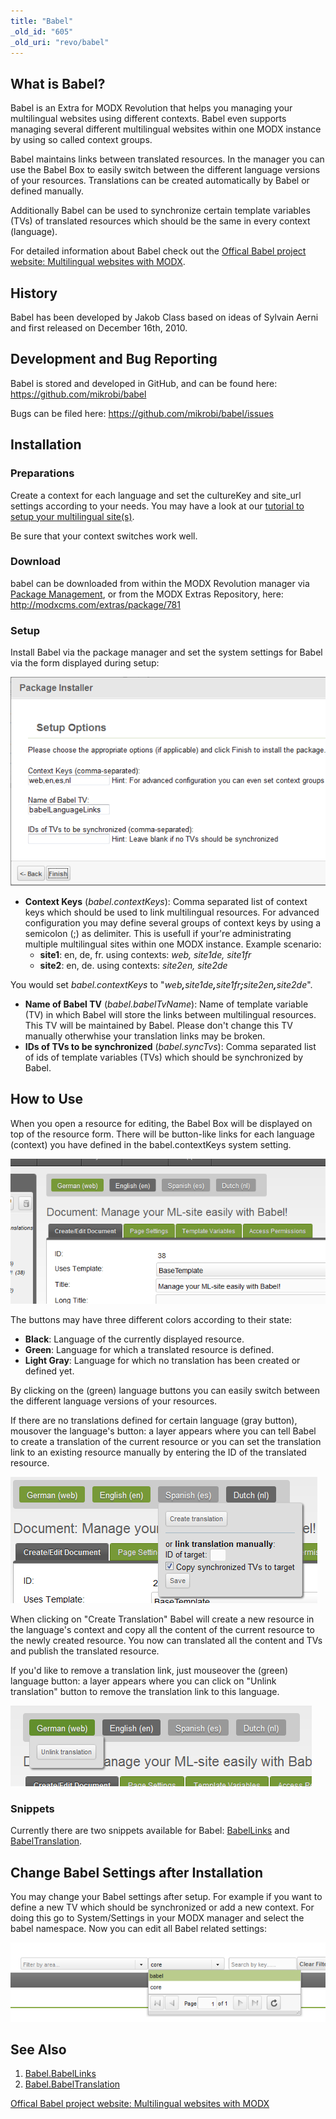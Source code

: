 ```yaml
---
title: "Babel"
_old_id: "605"
_old_uri: "revo/babel"
---
```


## What is Babel?

Babel is an Extra for MODX Revolution that helps you managing your multilingual websites using different contexts. Babel even supports managing several different multilingual websites within one MODX instance by using so called context groups.

Babel maintains links between translated resources. In the manager you can use the Babel Box to easily switch between the different language versions of your resources. Translations can be created automatically by Babel or defined manually.

Additionally Babel can be used to synchronize certain template variables (TVs) of translated resources which should be the same in every context (language).

For detailed information about Babel check out the [Offical Babel project website: Multilingual websites with MODX](http://www.multilingual-modx.com/).

## History

Babel has been developed by Jakob Class based on ideas of Sylvain Aerni and first released on December 16th, 2010.

## Development and Bug Reporting

Babel is stored and developed in GitHub, and can be found here: <https://github.com/mikrobi/babel>

Bugs can be filed here: <https://github.com/mikrobi/babel/issues>

## Installation

### Preparations

Create a context for each language and set the cultureKey and site\_url settings according to your needs. You may have a look at our [tutorial to setup your multilingual site(s)](http://www.multilingual-modx.com/blog/2011/multilingual-websites-with-modx-and-babel.html).

Be sure that your context switches work well.

### Download

babel can be downloaded from within the MODX Revolution manager via [Package Management](building-sites/extras "Package Management"), or from the MODX Extras Repository, here: <http://modxcms.com/extras/package/781>

### Setup

Install Babel via the package manager and set the system settings for Babel via the form displayed during setup:

![](babel-setup.png)

- **Context Keys** (_babel.contextKeys_): Comma separated list of context keys which should be used to link multilingual resources.
  For advanced configuration you may define several groups of context keys by using a semicolon (;) as delimiter. This is usefull if your're administrating multiple multilingual sites within one MODX instance.
  Example scenario:
    - **site1**: en, de, fr. using contexts: _web, site1de, site1fr_
    - **site2**: en, de. using contexts: _site2en, site2de_

You would set _babel.contextKeys_ to "_web_**_,_**_site1de_**_,_**_site1fr_**_;_**_site2en_**_,_**_site2de_".

- **Name of Babel TV** (_babel.babelTvName_): Name of template variable (TV) in which Babel will store the links between multilingual resources. This TV will be maintained by Babel. Please don't change this TV manually otherwhise your translation links may be broken.
- **IDs of TVs to be synchronized** (_babel.syncTvs_): Comma separated list of ids of template variables (TVs) which should be synchronized by Babel.

## How to Use

When you open a resource for editing, the Babel Box will be displayed on top of the resource form. There will be button-like links for each language (context) you have defined in the babel.contextKeys system setting.

![](babel.png)

The buttons may have three different colors according to their state:

- **Black**: Language of the currently displayed resource.
- **Green**: Language for which a translated resource is defined.
- **Light Gray**: Language for which no translation has been created or defined yet.

By clicking on the (green) language buttons you can easily switch between the different language versions of your resources.

If there are no translations defined for certain language (gray button), mousover the language's button: a layer appears where you can tell Babel to create a translation of the current resource or you can set the translation link to an existing resource manually by entering the ID of the translated resource.

![](babel-translate.png)

When clicking on "Create Translation" Babel will create a new resource in the language's context and copy all the content of the current resource to the newly created resource. You now can translated all the content and TVs and publish the translated resource.

If you'd like to remove a translation link, just mouseover the (green) language button: a layer appears where you can click on "Unlink translation" button to remove the translation link to this language.

![](babel-unlink.png)

### Snippets

Currently there are two snippets available for Babel: [BabelLinks](extras/babel/babellinks "Babel.BabelLinks") and [BabelTranslation](extras/babel/babeltranslation "Babel.BabelTranslation").

## Change Babel Settings after Installation

You may change your Babel settings after setup. For example if you want to define a new TV which should be synchronized or add a new context. For doing this go to System/Settings in your MODX manager and select the babel namespace. Now you can edit all Babel related settings:

![](babel-settings.png)

## See Also

1. [Babel.BabelLinks](extras/babel/babellinks)
2. [Babel.BabelTranslation](extras/babel/babeltranslation)

[Offical Babel project website: Multilingual websites with MODX](http://www.multilingual-modx.com/)
